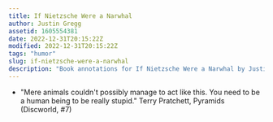 ```yaml
---
title: If Nietzsche Were a Narwhal
author: Justin Gregg
assetid: 1605554381
date: 2022-12-31T20:15:22Z
modified: 2022-12-31T20:15:22Z
tags: "humor"
slug: if-nietzsche-were-a-narwhal
description: "Book annotations for If Nietzsche Were a Narwhal by Justin Gregg"
---
```


*  "Mere animals couldn't possibly manage to act like this. You need to be a human being to be really stupid."
   Terry Pratchett, Pyramids (Discworld, #7)

